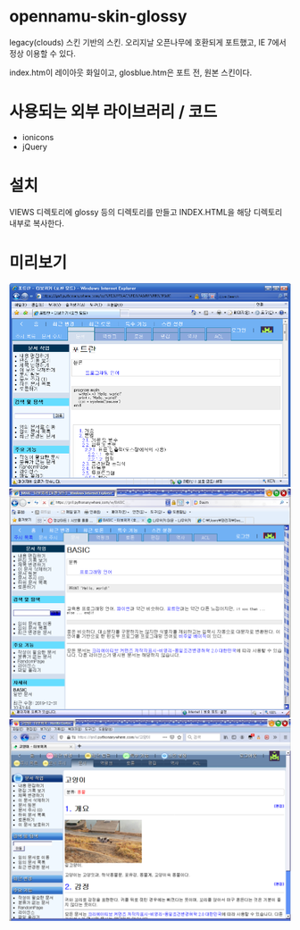 # opennamu-skin-glossy
legacy(clouds) 스킨 기반의 스킨. 오리지날 오픈나무에 호환되게 포트했고, IE 7에서 정상 이용할 수 있다.

index.htm이 레이아웃 화일이고, glosblue.htm은 포트 전, 원본 스킨이다.

# 사용되는 외부 라이브러리 / 코드
- ionicons
- jQuery

# 설치
VIEWS 디렉토리에 glossy 등의 디렉토리를 만들고 INDEX.HTML을 해당 디렉토리 내부로 복사한다.

# 미리보기
![IE 7](https://github.com/gdl-888/opennamu-skin-glossy/raw/master/777.bmp)
![IE 8](https://github.com/gdl-888/opennamu-skin-glossy/raw/master/888.bmp)
![Firefox](https://github.com/gdl-888/opennamu-skin-glossy/raw/master/ff.bmp)
